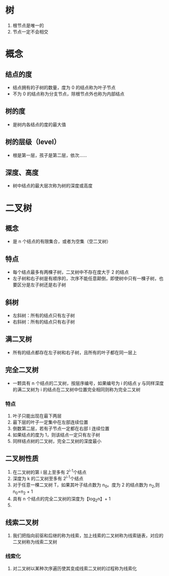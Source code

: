 # 树

1.  根节点是唯一的
2.  节点一定不会相交

# 概念

## 结点的度

- 结点拥有的子树的数量，度为 0 的结点称为叶子节点
- 不为 0 的结点称为分支节点，除根节点外也称为内部结点

## 树的度

- 是树内各结点的度的最大值

## 树的层级（level）

- 根是第一层，孩子是第二层，依次......

## 深度、高度

- 树中结点的最大层次称为树的深度或高度

# 二叉树

## 概念

- 是 n 个结点的有限集合，或者为空集（空二叉树）

## 特点

- 每个结点最多有两棵子树，二叉树中不存在度大于 2 的结点
- 左子树和右子树是有顺序的，次序不能任意颠倒，即使树中只有一棵子树，也要区分是左子树还是右子树

## 斜树

- 左斜树：所有的结点只有左子树
- 右斜树：所有的结点只有右子树

## 满二叉树

- 所有的结点都存在左子树和右子树，且所有的叶子都在同一层上

## 完全二叉树

- 一颗具有 n 个结点的二叉树，按层序编号，如果编号为 i 的结点 y 与同样深度的满二叉树为 i 的结点在二叉树中位置完全相同则称为完全二叉树

### 特点

1. 叶子只能出现在最下两层
2. 最下层的叶子一定集中在左部连续位置
3. 倒数第二层，若有子节点一定都在右部 l 连续位置
4. 如果结点的度为 1，则该结点一定只有左子树
5. 同样结点树的二叉树，完全二叉树的深度最小

## 二叉树性质

1. 在二叉树的第 i 层上至多有 2<sup>i-1</sup>个结点
2. 深度为 k 的二叉树至多有 2<sup>i-1</sup>个结点
3. 对于任意一棵二叉树 T，如果其叶子结点数为 n<sub>0</sub>。度为 2 的结点数为 n<sub>2</sub>,则 n<sub>0</sub>=n<sub>2</sub> + 1
4. 具有 n 个结点的完全二叉树的深度为【log<sub>2</sub>n】+ 1
5.

## 线索二叉树

1. 我们把指向前驱和后继的称为线索，加上线索的二叉树称为线索链表，对应的二叉树称为线索二叉树

### 线索化

1. 对二叉树以某种次序遍历使其变成线索二叉树的过程称为线索化
